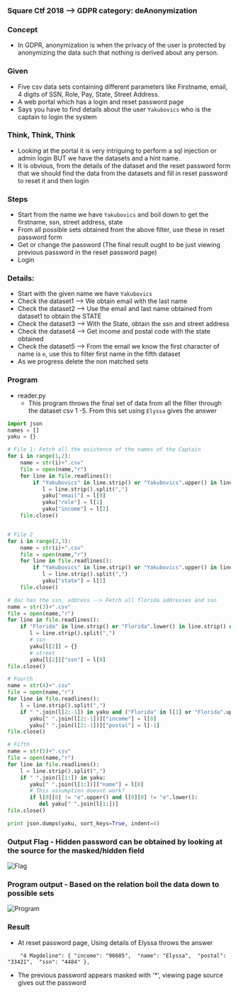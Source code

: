 ### Square Ctf 2018 --> GDPR category: deAnonymization

### Concept
* In GDPR, anonymization is when the privacy of the user is protected by anonymizing the data such that nothing is derived about any person.

### Given
* Five csv data sets containing different parameters like Firstname, email, 4 digits of SSN, Role, Pay, State, Street Address.
* A web portal which has a login and reset password page
* Says you have to find details about the user `Yakubovics` who is the captain to login the system

### Think, Think, Think
* Looking at the portal it is very intriguing to perform a sql injection or admin login BUT we have the datasets and a hint name.
* It is obvious, from the details of the dataset and the reset password form that we should find the data from the datasets and fill in reset password to reset it and then login

### Steps
* Start from the name we have `Yakubovics` and boil down to get the firstname, ssn, street address, state
* From all possible sets obtained from the above filter, use these in reset password form
* Get or change the password (The final result ought to be just viewing previous password in the reset password page) 
* Login

### Details:
* Start with the given name we have `Yakubovics`
* Check the dataset1 --> We obtain email with the last name
* Check the dataset2 --> Use the email and last name obtained from dataset1 to obtain the STATE
* Check the dataset3 --> With the State, obtain the ssn and street address
* Check the dataset4 --> Get income and postal code with the state obtained
* Check the dataset5 --> From the email we know the first character of name is `e`, use this to filter first name in the fifth dataset 
* As we progress delete the non matched sets

### Program
* reader.py
  - This program throws the final set of data from all the filter through the dataset csv 1 -5. From this set using `Elyssa` gives the answer

```python
import json
names = []
yaku = {}

# File 1: Fetch all the existence of the names of the Captain
for i in range(1,2):
    name = str(i)+".csv"
    file = open(name,"r")
    for line in file.readlines():
        if "Yakubovics" in line.strip() or "Yakubovics".upper() in line.strip() or "Yakubovics".lower() in line.strip():
           l = line.strip().split(",")
           yaku["email"] = l[0]
           yaku["role"] = l[1]
           yaku["income"] = l[2]
    file.close()


# File 2
for i in range(2,3):
    name = str(i)+".csv"
    file = open(name,"r")
    for line in file.readlines():
        if "Yakubovics" in line.strip() or "Yakubovics".upper() in line.strip() or "Yakubovics".lower() in line.strip():
           l = line.strip().split(",")
           yaku["state"] = l[1]
    file.close()

# doc has the ssn, address --> Fetch all florida addresses and ssn
name = str(3)+".csv"
file = open(name,"r")
for line in file.readlines():
    if "Florida" in line.strip() or "Florida".lower() in line.strip() or "Florida".upper() in line.strip():
       l = line.strip().split(",")
       # ssn
       yaku[l[2]] = {}
       # street
       yaku[l[2]]["ssn"] = l[0]
file.close()

# Fourth
name = str(4)+".csv"
file = open(name,"r")
for line in file.readlines():
    l = line.strip().split(",")
    if " ".join(l[2:-1]) in yaku and ("Florida" in l[1] or "Florida".upper() in l[1] or "Florida".lower() in l[1]):
       yaku[" ".join(l[2:-1])]["income"] = l[0]
       yaku[" ".join(l[2:-1])]["postal"] = l[-1]
file.close()

# Fifth
name = str(5)+".csv"
file = open(name,"r")
for line in file.readlines():
    l = line.strip().split(",")
    if " ".join(l[1:]) in yaku:
       yaku[" ".join(l[1:])]["name"] = l[0]
       # This assumption doesnt work?
       if l[0][0] != "e".upper() and l[0][0] != "e".lower():
          del yaku[" ".join(l[1:])]
file.close()

print json.dumps(yaku, sort_keys=True, indent=4)

```

### Output Flag - Hidden password can be obtained by looking at the source for the masked/hidden field

<img src="https://srinivas11789.github.io/SecurityNuggets/captureTheFlag/Miscellaneous/squareCtf2018/deAnonymization/flag_output.png" title="Flag">

### Program output - Based on the relation boil the data down to possible sets

<img src="https://srinivas11789.github.io/SecurityNuggets/captureTheFlag/Miscellaneous/squareCtf2018/deAnonymization/program_output.png" title="Program">

### Result

* At reset password page, Using details of Elyssa throws the answer

`    
    "4 Magdeline": {
        "income": "96605", 
        "name": "Elyssa", 
        "postal": "33421", 
        "ssn": "4484"
    }, 
`

* The previous password appears masked with '*', viewing page source gives out the password
